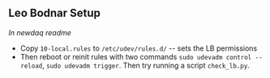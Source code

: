 

## Leo Bodnar Setup


*In newdaq readme* 
- Copy `10-local.rules` to `/etc/udev/rules.d/` -- sets the LB permissions
- Then reboot or reinit rules with two commands `sudo udevadm control --reload`, `sudo udevadm trigger`. Then try running a script `check_lb.py`.
